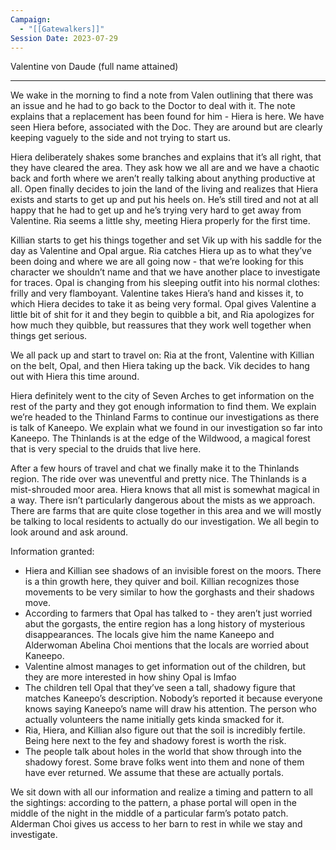 ```yaml
---
Campaign:
  - "[[Gatewalkers]]"
Session Date: 2023-07-29
---
```

Valentine von Daude (full name attained)

---

We wake in the morning to find a note from Valen outlining that there was an issue and he had to go back to the Doctor to deal with it. The note explains that a replacement has been found for him - Hiera is here. We have seen Hiera before, associated with the Doc. They are around but are clearly keeping vaguely to the side and not trying to start us.

Hiera deliberately shakes some branches and explains that it’s all right, that they have cleared the area. They ask how we all are and we have a chaotic back and forth where we aren’t really talking about anything productive at all. Open finally decides to join the land of the living and realizes that Hiera exists and starts to get up and put his heels on. He’s still tired and not at all happy that he had to get up and he’s trying very hard to get away from Valentine. Ria seems a little shy, meeting Hiera properly for the first time.

Killian starts to get his things together and set Vik up with his saddle for the day as Valentine and Opal argue. Ria catches Hiera up as to what they’ve been doing and where we are all going now - that we’re looking for this character we shouldn’t name and that we have another place to investigate for traces. Opal is changing from his sleeping outfit into his normal clothes: frilly and very flamboyant. Valentine takes Hiera’s hand and kisses it, to which Hiera decides to take it as being very formal. Opal gives Valentine a little bit of shit for it and they begin to quibble a bit, and Ria apologizes for how much they quibble, but reassures that they work well together when things get serious.

We all pack up and start to travel on: Ria at the front, Valentine with Killian on the belt, Opal, and then Hiera taking up the back. Vik decides to hang out with Hiera this time around.

Hiera definitely went to the city of Seven Arches to get information on the rest of the party and they got enough information to find them. We explain we’re headed to the Thinland Farms to continue our investigations as there is talk of Kaneepo. We explain what we found in our investigation so far into Kaneepo. The Thinlands is at the edge of the Wildwood, a magical forest that is very special to the druids that live here.

After a few hours of travel and chat we finally make it to the Thinlands region. The ride over was uneventful and pretty nice. The Thinlands is a mist-shrouded moor area. Hiera knows that all mist is somewhat magical in a way. There isn’t particularly dangerous about the mists as we approach. There are farms that are quite close together in this area and we will mostly be talking to local residents to actually do our investigation. We all begin to look around and ask around.

Information granted:

- Hiera and Killian see shadows of an invisible forest on the moors. There is a thin growth here, they quiver and boil. Killian recognizes those movements to be very similar to how the gorghasts and their shadows move.
- According to farmers that Opal has talked to - they aren’t just worried abut the gorgasts, the entire region has a long history of mysterious disappearances. The locals give him the name Kaneepo and Alderwoman Abelina Choi mentions that the locals are worried about Kaneepo.
- Valentine almost manages to get information out of the children, but they are more interested in how shiny Opal is lmfao
- The children tell Opal that they’ve seen a tall, shadowy figure that matches Kaneepo’s description. Nobody’s reported it because everyone knows saying Kaneepo’s name will draw his attention. The person who actually volunteers the name initially gets kinda smacked for it.
- Ria, Hiera, and Killian also figure out that the soil is incredibly fertile. Being here next to the fey and shadowy forest is worth the risk.
- The people talk about holes in the world that show through into the shadowy forest. Some brave folks went into them and none of them have ever returned. We assume that these are actually portals.

We sit down with all our information and realize a timing and pattern to all the sightings: according to the pattern, a phase portal will open in the middle of the night in the middle of a particular farm’s potato patch. Alderman Choi gives us access to her barn to rest in while we stay and investigate.